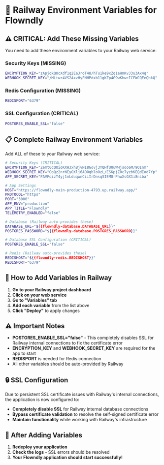 # 🚀 Railway Environment Variables for Flowndly

## ⚠️ CRITICAL: Add These Missing Variables

You need to add these environment variables to your Railway web service:

### **Security Keys (MISSING)**
```bash
ENCRYPTION_KEY="zApjqkQOcXdf1q2EaJroT48/hTu1ke9xZq1aHmKvJ3u3Ax4q"
WEBHOOK_SECRET_KEY="/MLtwr4VS2AxvHyFNHPdxb11gKZp4G9wKhwcICFWCQEeQbkQ"
```

### **Redis Configuration (MISSING)**
```bash
REDISPORT="6379"
```

### **SSL Configuration (CRITICAL)**
```bash
POSTGRES_ENABLE_SSL="false"
```

## 📋 **Complete Railway Environment Variables**

Add ALL of these to your Railway web service:

```bash
# Security Keys (CRITICAL)
ENCRYPTION_KEY="Zemt0cQOioKXWJxhBjvNI8Govj3YQHfU0uWHjsoo6M/9OInm"
WEBHOOK_SECRET_KEY="OoQz2nrNEyOXlj6AOOgbloOzL/ESKpjZ0c7yzbKEQdIod7Yp"
APP_SECRET_KEY="PAVFqizT4yj1nLduqwnCiiIrDnsqSIEM8rPhwXsGX1i8nLba"

# App Settings
HOST="https://flowndly-main-production-4793.up.railway.app/"
PROTOCOL="https"
PORT="3000"
APP_ENV="production"
APP_TITLE="Flowndly"
TELEMETRY_ENABLED="false"

# Database (Railway auto-provides these)
DATABASE_URL="${{flowndly-database.DATABASE_URL}}"
POSTGRES_PASSWORD="${{flowndly-database.POSTGRES_PASSWORD}}"

# Database SSL Configuration (CRITICAL)
POSTGRES_ENABLE_SSL="false"

# Redis (Railway auto-provides these)
REDISHOST="${{flowndly-redis.REDISHOST}}"
REDISPORT="6379"
```

## 🔧 **How to Add Variables in Railway**

1. **Go to your Railway project dashboard**
2. **Click on your web service**
3. **Go to "Variables" tab**
4. **Add each variable** from the list above
5. **Click "Deploy"** to apply changes

## ⚠️ **Important Notes**

- **POSTGRES_ENABLE_SSL="false"** - This completely disables SSL for Railway internal connections to fix the certificate error
- **ENCRYPTION_KEY** and **WEBHOOK_SECRET_KEY** are required for the app to start
- **REDISPORT** is needed for Redis connection
- All other variables should be auto-provided by Railway

## 🔒 **SSL Configuration**

Due to persistent SSL certificate issues with Railway's internal connections, the application is now configured to:
- **Completely disable SSL** for Railway internal database connections
- **Bypass certificate validation** to resolve the self-signed certificate error
- **Maintain functionality** while working with Railway's infrastructure

## 🎯 **After Adding Variables**

1. **Redeploy your application**
2. **Check the logs** - SSL errors should be resolved
3. **Your Flowndly application should start successfully!**
